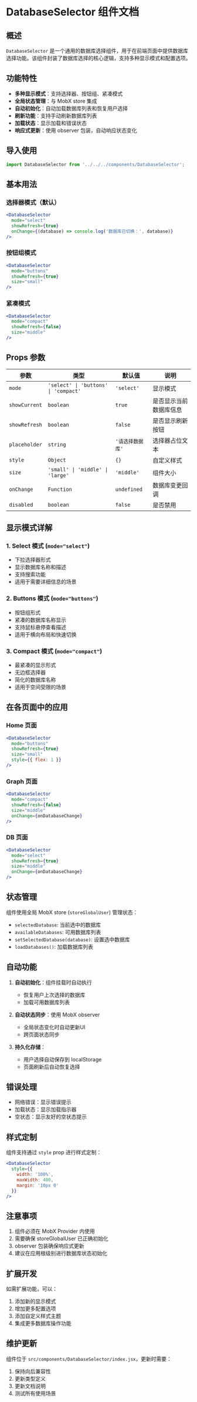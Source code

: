 # DatabaseSelector 组件文档

## 概述

`DatabaseSelector` 是一个通用的数据库选择组件，用于在前端页面中提供数据库选择功能。该组件封装了数据库选择的核心逻辑，支持多种显示模式和配置选项。

## 功能特性

- **多种显示模式**：支持选择器、按钮组、紧凑模式
- **全局状态管理**：与 MobX store 集成
- **自动初始化**：自动加载数据库列表和恢复用户选择
- **刷新功能**：支持手动刷新数据库列表
- **加载状态**：显示加载和错误状态
- **响应式更新**：使用 observer 包装，自动响应状态变化

## 导入使用

```jsx
import DatabaseSelector from '../../../components/DatabaseSelector';
```

## 基本用法

### 选择器模式（默认）
```jsx
<DatabaseSelector 
  mode="select"
  showRefresh={true}
  onChange={(database) => console.log('数据库已切换：', database)}
/>
```

### 按钮组模式
```jsx
<DatabaseSelector 
  mode="buttons"
  showRefresh={true}
  size="small"
/>
```

### 紧凑模式
```jsx
<DatabaseSelector 
  mode="compact"
  showRefresh={false}
  size="middle"
/>
```

## Props 参数

| 参数 | 类型 | 默认值 | 说明 |
|------|------|--------|------|
| `mode` | `'select' \| 'buttons' \| 'compact'` | `'select'` | 显示模式 |
| `showCurrent` | `boolean` | `true` | 是否显示当前数据库信息 |
| `showRefresh` | `boolean` | `false` | 是否显示刷新按钮 |
| `placeholder` | `string` | `'请选择数据库'` | 选择器占位文本 |
| `style` | `Object` | `{}` | 自定义样式 |
| `size` | `'small' \| 'middle' \| 'large'` | `'middle'` | 组件大小 |
| `onChange` | `Function` | `undefined` | 数据库变更回调 |
| `disabled` | `boolean` | `false` | 是否禁用 |

## 显示模式详解

### 1. Select 模式 (`mode="select"`)
- 下拉选择器形式
- 显示数据库名称和描述
- 支持搜索功能
- 适用于需要详细信息的场景

### 2. Buttons 模式 (`mode="buttons"`)
- 按钮组形式
- 紧凑的数据库名称显示
- 支持鼠标悬停查看描述
- 适用于横向布局和快速切换

### 3. Compact 模式 (`mode="compact"`)
- 最紧凑的显示形式
- 无边框选择器
- 简化的数据库名称
- 适用于空间受限的场景

## 在各页面中的应用

### Home 页面
```jsx
<DatabaseSelector 
  mode="buttons"
  showRefresh={true}
  size="small"
  style={{ flex: 1 }}
/>
```

### Graph 页面
```jsx
<DatabaseSelector 
  mode="compact"
  showRefresh={false}
  size="middle"
  onChange={onDatabaseChange}
/>
```

### DB 页面
```jsx
<DatabaseSelector 
  mode="select"
  showRefresh={true}
  size="middle"
  onChange={onDatabaseChange}
/>
```

## 状态管理

组件使用全局 MobX store (`storeGlobalUser`) 管理状态：

- `selectedDatabase`: 当前选中的数据库
- `availableDatabases`: 可用数据库列表
- `setSelectedDatabase(database)`: 设置选中数据库
- `loadDatabases()`: 加载数据库列表

## 自动功能

1. **自动初始化**：组件挂载时自动执行
   - 恢复用户上次选择的数据库
   - 加载可用数据库列表

2. **自动状态同步**：使用 MobX observer
   - 全局状态变化时自动更新UI
   - 跨页面状态同步

3. **持久化存储**：
   - 用户选择自动保存到 localStorage
   - 页面刷新后自动恢复选择

## 错误处理

- 网络错误：显示错误提示
- 加载状态：显示加载指示器
- 空状态：显示友好的空状态提示

## 样式定制

组件支持通过 `style` prop 进行样式定制：

```jsx
<DatabaseSelector 
  style={{ 
    width: '100%',
    maxWidth: 400,
    margin: '10px 0'
  }}
/>
```

## 注意事项

1. 组件必须在 MobX Provider 内使用
2. 需要确保 storeGlobalUser 已正确初始化
3. observer 包装确保响应式更新
4. 建议在应用根级别进行数据库状态初始化

## 扩展开发

如需扩展功能，可以：

1. 添加新的显示模式
2. 增加更多配置选项
3. 添加自定义样式主题
4. 集成更多数据库操作功能

## 维护更新

组件位于 `src/components/DatabaseSelector/index.jsx`，更新时需要：

1. 保持向后兼容性
2. 更新类型定义
3. 更新文档说明
4. 测试所有使用场景 